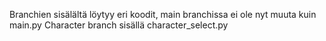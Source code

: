 Branchien sisälältä löytyy eri koodit, main branchissa ei ole nyt muuta kuin main.py
Character branch sisällä character_select.py
